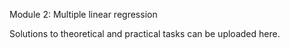 Module 2: Multiple linear regression

Solutions to theoretical and practical tasks can be uploaded here.

